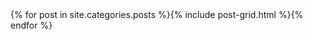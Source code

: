 <div class="tiles">{% for post in site.categories.posts %}{% include post-grid.html %}{% endfor %}</div>